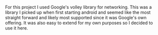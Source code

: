 For this project I used Google's volley library for networking. This was a library I picked up when first starting android and seemed like the most straight forward and likely most supported since it was Google's own offering. It was also easy to extend for my own purposes so I decided to use it here.